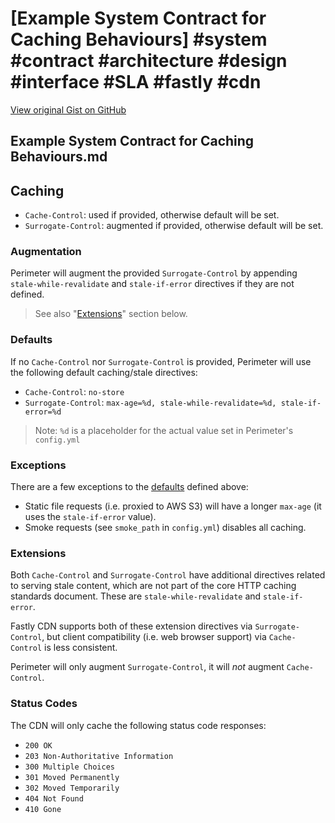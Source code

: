 # [Example System Contract for Caching Behaviours] #system #contract #architecture #design #interface #SLA #fastly #cdn

[View original Gist on GitHub](https://gist.github.com/Integralist/524be67b0b33e8087dd67a5a6af9b3c5)

## Example System Contract for Caching Behaviours.md

## Caching

- `Cache-Control`: used if provided, otherwise default will be set.
- `Surrogate-Control`: augmented if provided, otherwise default will be set.

### Augmentation

Perimeter will augment the provided `Surrogate-Control` by appending `stale-while-revalidate` and `stale-if-error` directives if they are not defined.

> See also "[Extensions](#extensions)" section below.

### Defaults

If no `Cache-Control` nor `Surrogate-Control` is provided, Perimeter will use the following default caching/stale directives:

- `Cache-Control`: `no-store`
- `Surrogate-Control`: `max-age=%d, stale-while-revalidate=%d, stale-if-error=%d`

> Note: `%d` is a placeholder for the actual value set in Perimeter's `config.yml`

### Exceptions

There are a few exceptions to the [defaults](#defaults) defined above:

- Static file requests (i.e. proxied to AWS S3) will have a longer `max-age` (it uses the `stale-if-error` value).
- Smoke requests (see `smoke_path` in `config.yml`) disables all caching.

### Extensions

Both `Cache-Control` and `Surrogate-Control` have additional directives related to serving stale content, which are not part of the core HTTP caching standards document. These are `stale-while-revalidate` and `stale-if-error`.

Fastly CDN supports both of these extension directives via `Surrogate-Control`, but client compatibility (i.e. web browser support) via `Cache-Control` is less consistent.

Perimeter will only augment `Surrogate-Control`, it will _not_ augment `Cache-Control`.

### Status Codes

The CDN will only cache the following status code responses:

- `200 OK`
- `203 Non-Authoritative Information`
- `300 Multiple Choices`
- `301 Moved Permanently`
- `302 Moved Temporarily`
- `404 Not Found`
- `410 Gone`

